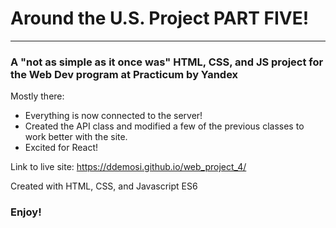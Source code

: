 # Around the U.S. Project PART FIVE!
--------------------------------
### A "not as simple as it once was" HTML, CSS, and JS project for the Web Dev program at Practicum by Yandex

Mostly there:
* Everything is now connected to the server!
* Created the API class and modified a few of the previous classes to work better with the site.
* Excited for React!

Link to live site:
https://ddemosi.github.io/web_project_4/

Created with HTML, CSS, and Javascript ES6

### Enjoy!
